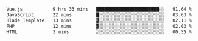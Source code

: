 <!--START_SECTION:waka-->

```txt
Vue.js           9 hrs 33 mins   ███████████████████████░░   91.64 %
JavaScript       22 mins         █░░░░░░░░░░░░░░░░░░░░░░░░   03.63 %
Blade Template   13 mins         ▓░░░░░░░░░░░░░░░░░░░░░░░░   02.11 %
PHP              12 mins         ▓░░░░░░░░░░░░░░░░░░░░░░░░   02.03 %
HTML             3 mins          ░░░░░░░░░░░░░░░░░░░░░░░░░   00.55 %
```

<!--END_SECTION:waka-->
